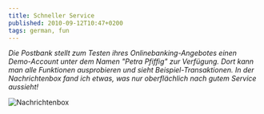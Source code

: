 ```yaml
---
title: Schneller Service
published: 2010-09-12T10:47+0200
tags: german, fun
---
```


*Die Postbank stellt zum Testen ihres Onlinebanking-Angebotes einen Demo-Account unter dem Namen "Petra Pfiffig" zur Verfügung. Dort kann man alle Funktionen ausprobieren und sieht Beispiel-Transaktionen. In der Nachrichtenbox fand ich etwas, was nur oberflächlich nach gutem Service aussieht!*

![Nachrichtenbox](/files/nachrichtenbox.png)
